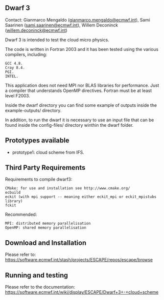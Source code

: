 Dwarf 3
-------
Contact: Gianmarco Mengaldo (gianmarco.mengaldo@ecmwf.int), Sami Saarinen (sami.saarinen@ecmwf.int), 
Willem Deconinck (willem.deconinck@ecmwf.int)

Dwarf 3 is intended to test the cloud micro physics.

The code is written in Fortran 2003 and it has been tested using the various compilers, including:

    GCC 4.8.
    Cray 8.4.
    PGI.
    INTEL. 

This application does not need MPI nor BLAS libraries for performance. Just a compiler that understands 
OpenMP directives. Fortran must be at least level F2003.

Inside the dwarf directory you can find some example of outputs inside the example-outputs/ directory.

In addition, to run the dwarf it is necessary to use an input file that can be found inside the config-files/ 
directory winthin the dwarf folder.


Prototypes available
--------------------
- prototype1: cloud scheme from IFS.


Third Party Requirements
------------------------
Requirements to compile dwarf3:

    CMake: for use and installation see http://www.cmake.org/
    ecbuild
    eckit (with mpi support -- meaning either eckit_mpi or eckit_mpistubs library)
    fckit

Recommended:

    MPI: distributed memory parallelisation
    OpenMP: shared memory parallelisation


Download and Installation
-------------------------
Please refer to: https://software.ecmwf.int/stash/projects/ESCAPE/repos/escape/browse


Running and testing
-------------------
Please refer to the documentation: https://software.ecmwf.int/wiki/display/ESCAPE/Dwarf+3+-+cloud+scheme 
